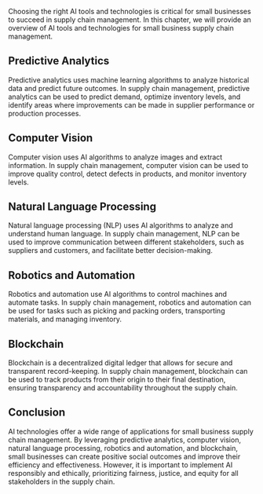 

Choosing the right AI tools and technologies is critical for small businesses to succeed in supply chain management. In this chapter, we will provide an overview of AI tools and technologies for small business supply chain management.

Predictive Analytics
--------------------

Predictive analytics uses machine learning algorithms to analyze historical data and predict future outcomes. In supply chain management, predictive analytics can be used to predict demand, optimize inventory levels, and identify areas where improvements can be made in supplier performance or production processes.

Computer Vision
---------------

Computer vision uses AI algorithms to analyze images and extract information. In supply chain management, computer vision can be used to improve quality control, detect defects in products, and monitor inventory levels.

Natural Language Processing
---------------------------

Natural language processing (NLP) uses AI algorithms to analyze and understand human language. In supply chain management, NLP can be used to improve communication between different stakeholders, such as suppliers and customers, and facilitate better decision-making.

Robotics and Automation
-----------------------

Robotics and automation use AI algorithms to control machines and automate tasks. In supply chain management, robotics and automation can be used for tasks such as picking and packing orders, transporting materials, and managing inventory.

Blockchain
----------

Blockchain is a decentralized digital ledger that allows for secure and transparent record-keeping. In supply chain management, blockchain can be used to track products from their origin to their final destination, ensuring transparency and accountability throughout the supply chain.

Conclusion
----------

AI technologies offer a wide range of applications for small business supply chain management. By leveraging predictive analytics, computer vision, natural language processing, robotics and automation, and blockchain, small businesses can create positive social outcomes and improve their efficiency and effectiveness. However, it is important to implement AI responsibly and ethically, prioritizing fairness, justice, and equity for all stakeholders in the supply chain.

